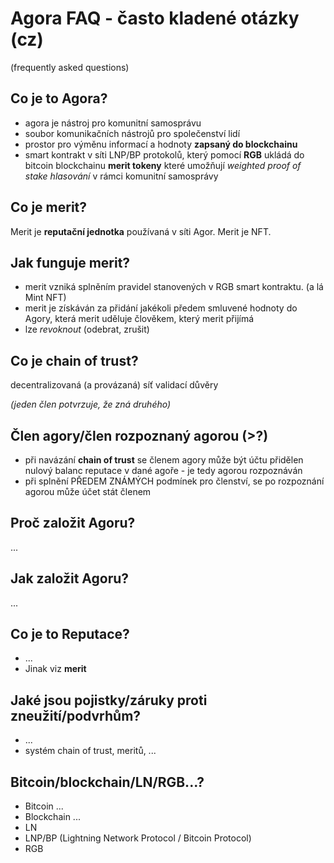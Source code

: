 # Agora FAQ - často kladené otázky (cz)
(frequently asked questions)

## Co je to Agora?
- agora je nástroj pro komunitní samosprávu
- soubor komunikačních nástrojů pro společenství lidí
- prostor pro výměnu informací a hodnoty **zapsaný do blockchainu**
- smart kontrakt v síti LNP/BP protokolů, který pomocí **RGB** ukládá do bitcoin blockchainu **merit tokeny**
které umožňují *weighted proof of stake hlasování* v rámci komunitní samosprávy

## Co je merit?
Merit je **reputační jednotka** používaná v síti Agor.
Merit je NFT.

## Jak funguje merit?
- merit vzniká splněním pravidel stanovených v RGB smart kontraktu. (a lá Mint NFT)
- merit je získáván za přidání jakékoli předem smluvené hodnoty do Agory, která merit uděluje člověkem, který merit přijímá
- lze *revoknout* (odebrat, zrušit)

## Co je chain of trust?
decentralizovaná (a provázaná) síť validací důvěry

*(jeden člen potvrzuje, že zná druhého)*

##  Člen agory/člen rozpoznaný agorou (>?)
- při navázání **chain of trust** se členem agory může být účtu přidělen nulový balanc reputace v dané agoře - je tedy agorou rozpoznáván
- při splnění PŘEDEM ZNÁMÝCH podmínek pro členství, se po rozpoznání agorou může účet stát členem

## Proč založit Agoru?
...

## Jak založit Agoru?
...

## Co je to Reputace?
- ...
- Jinak viz **merit**

## Jaké jsou pojistky/záruky proti zneužití/podvrhům?
- ...
- systém chain of trust, meritů, ...

## Bitcoin/blockchain/LN/RGB...?
- Bitcoin ...
- Blockchain ...
- LN 
- LNP/BP (Lightning Network Protocol / Bitcoin Protocol)
- RGB
